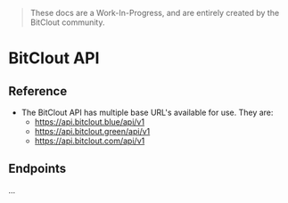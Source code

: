 > These docs are a Work-In-Progress, and are entirely created by the BitClout community.

# BitClout API

## Reference 
- The BitClout API has multiple base URL's available for use. They are:
  - https://api.bitclout.blue/api/v1
  - https://api.bitclout.green/api/v1
  - https://api.bitclout.com/api/v1
  
## Endpoints

...

